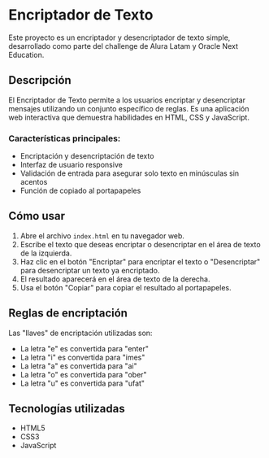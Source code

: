 # Encriptador de Texto

Este proyecto es un encriptador y desencriptador de texto simple, desarrollado como parte del challenge de Alura Latam y Oracle Next Education.

## Descripción

El Encriptador de Texto permite a los usuarios encriptar y desencriptar mensajes utilizando un conjunto específico de reglas. Es una aplicación web interactiva que demuestra habilidades en HTML, CSS y JavaScript.

### Características principales:

- Encriptación y desencriptación de texto
- Interfaz de usuario responsive
- Validación de entrada para asegurar solo texto en minúsculas sin acentos
- Función de copiado al portapapeles

## Cómo usar

1. Abre el archivo `index.html` en tu navegador web.
2. Escribe el texto que deseas encriptar o desencriptar en el área de texto de la izquierda.
3. Haz clic en el botón "Encriptar" para encriptar el texto o "Desencriptar" para desencriptar un texto ya encriptado.
4. El resultado aparecerá en el área de texto de la derecha.
5. Usa el botón "Copiar" para copiar el resultado al portapapeles.

## Reglas de encriptación

Las "llaves" de encriptación utilizadas son:
- La letra "e" es convertida para "enter"
- La letra "i" es convertida para "imes"
- La letra "a" es convertida para "ai"
- La letra "o" es convertida para "ober"
- La letra "u" es convertida para "ufat"

## Tecnologías utilizadas

- HTML5
- CSS3
- JavaScript
